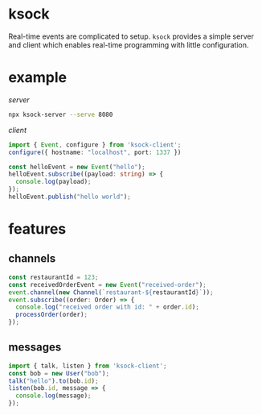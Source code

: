 # ksock

Real-time events are complicated to setup. `ksock` provides a simple server and client which enables real-time programming with little configuration.

# example

*server*
```bash
npx ksock-server --serve 8080
```

*client*
```typescript
import { Event, configure } from 'ksock-client';
configure({ hostname: "localhost", port: 1337 })

const helloEvent = new Event("hello");
helloEvent.subscribe((payload: string) => {
  console.log(payload);
});
helloEvent.publish("hello world");
```

# features

## channels

```typescript
const restaurantId = 123;
const receivedOrderEvent = new Event("received-order");
event.channel(new Channel(`restaurant-${restaurantId}`));
event.subscribe((order: Order) => {
  console.log("received order with id: " + order.id);
  processOrder(order);
});
```

## messages

```typescript
import { talk, listen } from 'ksock-client';
const bob = new User("bob");
talk("hello").to(bob.id);
listen(bob.id, message => {
  console.log(message);
});
```


